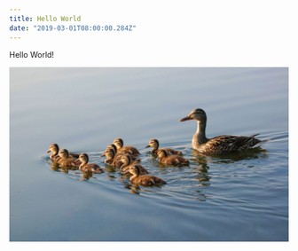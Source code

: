 ```yaml
---
title: Hello World
date: "2019-03-01T08:00:00.284Z"
---
```


Hello World!


![Ducks alt text](./ducks.jpg)

